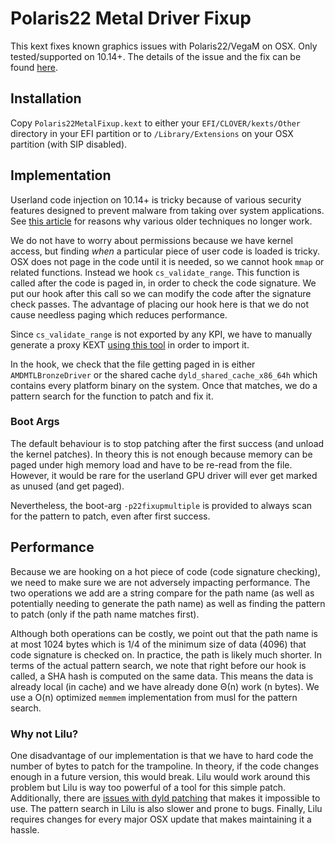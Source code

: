 Polaris22 Metal Driver Fixup
============================
This kext fixes known graphics issues with Polaris22/VegaM on OSX. Only tested/supported on 10.14+. The details of the issue and the fix can be found [here](https://osy.gitbook.io/hac-mini-guide/details/metal-driver-fix).

## Installation

Copy `Polaris22MetalFixup.kext` to either your `EFI/CLOVER/kexts/Other` directory in your EFI partition or to `/Library/Extensions` on your OSX partition (with SIP disabled).

## Implementation

Userland code injection on 10.14+ is tricky because of various security features designed to prevent malware from taking over system applications. See [this article](https://knight.sc/malware/2019/03/15/code-injection-on-macos.html) for reasons why various older techniques no longer work.

We do not have to worry about permissions because we have kernel access, but finding *when* a particular piece of user code is loaded is tricky. OSX does not page in the code until it is needed, so we cannot hook `mmap` or related functions. Instead we hook `cs_validate_range`. This function is called after the code is paged in, in order to check the code signature. We put our hook after this call so we can modify the code after the signature check passes. The advantage of placing our hook here is that we do not cause needless paging which reduces performance.

Since `cs_validate_range` is not exported by any KPI, we have to manually generate a proxy KEXT [using this tool](https://github.com/slavaim/dl_kextsymboltool) in order to import it.

In the hook, we check that the file getting paged in is either `AMDMTLBronzeDriver` or the shared cache `dyld_shared_cache_x86_64h` which contains every platform binary on the system. Once that matches, we do a pattern search for the function to patch and fix it.

### Boot Args

The default behaviour is to stop patching after the first success (and unload the kernel patches). In theory this is not enough because memory can be paged under high memory load and have to be re-read from the file. However, it would be rare for the userland GPU driver will ever get marked as unused (and get paged).

Nevertheless, the boot-arg `-p22fixupmultiple` is provided to always scan for the pattern to patch, even after first success.

## Performance

Because we are hooking on a hot piece of code (code signature checking), we need to make sure we are not adversely impacting performance. The two operations we add are a string compare for the path name (as well as potentially needing to generate the path name) as well as finding the pattern to patch (only if the path name matches first).

Although both operations can be costly, we point out that the path name is at most 1024 bytes which is 1/4 of the minimum size of data (4096) that code signature is checked on. In practice, the path is likely much shorter. In terms of the actual pattern search, we note that right before our hook is called, a SHA hash is computed on the same data. This means the data is already local (in cache) and we have already done Θ(n) work (n bytes). We use a O(n) optimized `memmem` implementation from musl for the pattern search.

### Why not Lilu?

One disadvantage of our implementation is that we have to hard code the number of bytes to patch for the trampoline. In theory, if the code changes enough in a future version, this would break. Lilu would work around this problem but Lilu is way too powerful of a tool for this simple patch. Additionally, there are [issues with dyld patching](https://github.com/acidanthera/bugtracker/issues/390) that makes it impossible to use. The pattern search in Lilu is also slower and prone to bugs. Finally, Lilu requires changes for every major OSX update that makes maintaining it a hassle.
